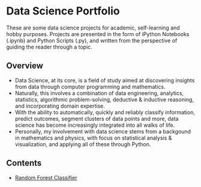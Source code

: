 # Data Science Portfolio

These are some data science projects for academic, self-learning and hobby purposes.
Projects are presented in the form of iPython Notebooks (.ipynb) and Python Scripts (.py), and written from the perspective of guiding the reader through a topic.

## Overview
- Data Science, at its core, is a field of study aimed at discovering insights from data through computer programming and mathematics.
- Naturally, this involves a combination of data engineering, analytics, statistics, algorithmic problem-solving, deductive & inductive reasoning, and incorporating domain expertise.
- With the ability to automatically, quickly and reliably classify information, predict outcomes, segment clusters of data points and more, data science has become increasingly integrated into all walks of life.
- Personally, my involvement with data science stems from a backgound in mathematics and physics, with focus on statistical analysis & visualization, and applying all of these through Python.

## Contents
- [Random Forest Classifier](https://github.com/callumc789/data-science/tree/main/classification/random-forest)
